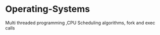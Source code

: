# Operating-Systems
Multi threaded programming ,CPU  Scheduling algorithms, fork and exec calls          

